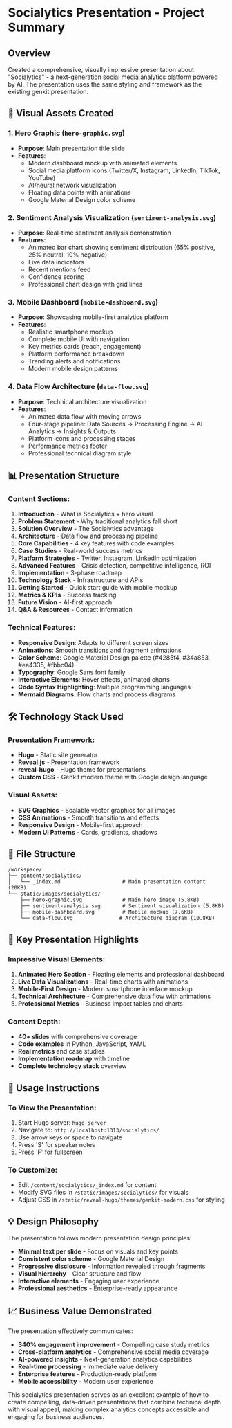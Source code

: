 # Socialytics Presentation - Project Summary

## Overview
Created a comprehensive, visually impressive presentation about "Socialytics" - a next-generation social media analytics platform powered by AI. The presentation uses the same styling and framework as the existing genkit presentation.

## 🎨 Visual Assets Created

### 1. Hero Graphic (`hero-graphic.svg`)
- **Purpose**: Main presentation title slide
- **Features**: 
  - Modern dashboard mockup with animated elements
  - Social media platform icons (Twitter/X, Instagram, LinkedIn, TikTok, YouTube)
  - AI/neural network visualization
  - Floating data points with animations
  - Google Material Design color scheme

### 2. Sentiment Analysis Visualization (`sentiment-analysis.svg`)
- **Purpose**: Real-time sentiment analysis demonstration
- **Features**:
  - Animated bar chart showing sentiment distribution (65% positive, 25% neutral, 10% negative)
  - Live data indicators
  - Recent mentions feed
  - Confidence scoring
  - Professional chart design with grid lines

### 3. Mobile Dashboard (`mobile-dashboard.svg`)
- **Purpose**: Showcasing mobile-first analytics platform
- **Features**:
  - Realistic smartphone mockup
  - Complete mobile UI with navigation
  - Key metrics cards (reach, engagement)
  - Platform performance breakdown
  - Trending alerts and notifications
  - Modern mobile design patterns

### 4. Data Flow Architecture (`data-flow.svg`)
- **Purpose**: Technical architecture visualization
- **Features**:
  - Animated data flow with moving arrows
  - Four-stage pipeline: Data Sources → Processing Engine → AI Analytics → Insights & Outputs
  - Platform icons and processing stages
  - Performance metrics footer
  - Professional technical diagram style

## 📊 Presentation Structure

### Content Sections:
1. **Introduction** - What is Socialytics + hero visual
2. **Problem Statement** - Why traditional analytics fall short
3. **Solution Overview** - The Socialytics advantage
4. **Architecture** - Data flow and processing pipeline
5. **Core Capabilities** - 4 key features with code examples
6. **Case Studies** - Real-world success metrics
7. **Platform Strategies** - Twitter, Instagram, LinkedIn optimization
8. **Advanced Features** - Crisis detection, competitive intelligence, ROI
9. **Implementation** - 3-phase roadmap
10. **Technology Stack** - Infrastructure and APIs
11. **Getting Started** - Quick start guide with mobile mockup
12. **Metrics & KPIs** - Success tracking
13. **Future Vision** - AI-first approach
14. **Q&A & Resources** - Contact information

### Technical Features:
- **Responsive Design**: Adapts to different screen sizes
- **Animations**: Smooth transitions and fragment animations
- **Color Scheme**: Google Material Design palette (#4285f4, #34a853, #ea4335, #fbbc04)
- **Typography**: Google Sans font family
- **Interactive Elements**: Hover effects, animated charts
- **Code Syntax Highlighting**: Multiple programming languages
- **Mermaid Diagrams**: Flow charts and process diagrams

## 🛠 Technology Stack Used

### Presentation Framework:
- **Hugo** - Static site generator
- **Reveal.js** - Presentation framework
- **reveal-hugo** - Hugo theme for presentations
- **Custom CSS** - Genkit modern theme with Google design language

### Visual Assets:
- **SVG Graphics** - Scalable vector graphics for all images
- **CSS Animations** - Smooth transitions and effects
- **Responsive Design** - Mobile-first approach
- **Modern UI Patterns** - Cards, gradients, shadows

## 📁 File Structure

```
/workspace/
├── content/socialytics/
│   └── _index.md                    # Main presentation content (20KB)
└── static/images/socialytics/
    ├── hero-graphic.svg             # Main hero image (5.8KB)
    ├── sentiment-analysis.svg       # Sentiment visualization (5.8KB)
    ├── mobile-dashboard.svg         # Mobile mockup (7.6KB)
    └── data-flow.svg               # Architecture diagram (10.8KB)
```

## 🎯 Key Presentation Highlights

### Impressive Visual Elements:
1. **Animated Hero Section** - Floating elements and professional dashboard
2. **Live Data Visualizations** - Real-time charts with animations
3. **Mobile-First Design** - Modern smartphone interface mockup
4. **Technical Architecture** - Comprehensive data flow with animations
5. **Professional Metrics** - Business impact tables and charts

### Content Depth:
- **40+ slides** with comprehensive coverage
- **Code examples** in Python, JavaScript, YAML
- **Real metrics** and case studies
- **Implementation roadmap** with timeline
- **Complete technology stack** overview

## 🚀 Usage Instructions

### To View the Presentation:
1. Start Hugo server: `hugo server`
2. Navigate to: `http://localhost:1313/socialytics/`
3. Use arrow keys or space to navigate
4. Press 'S' for speaker notes
5. Press 'F' for fullscreen

### To Customize:
- Edit `/content/socialytics/_index.md` for content
- Modify SVG files in `/static/images/socialytics/` for visuals
- Adjust CSS in `/static/reveal-hugo/themes/genkit-modern.css` for styling

## 💡 Design Philosophy

The presentation follows modern presentation design principles:
- **Minimal text per slide** - Focus on visuals and key points
- **Consistent color scheme** - Google Material Design
- **Progressive disclosure** - Information revealed through fragments
- **Visual hierarchy** - Clear structure and flow
- **Interactive elements** - Engaging user experience
- **Professional aesthetics** - Enterprise-ready appearance

## 📈 Business Value Demonstrated

The presentation effectively communicates:
- **340% engagement improvement** - Compelling case study metrics
- **Cross-platform analytics** - Comprehensive social media coverage
- **AI-powered insights** - Next-generation analytics capabilities
- **Real-time processing** - Immediate value delivery
- **Enterprise features** - Production-ready platform
- **Mobile accessibility** - Modern user experience

This socialytics presentation serves as an excellent example of how to create compelling, data-driven presentations that combine technical depth with visual appeal, making complex analytics concepts accessible and engaging for business audiences.